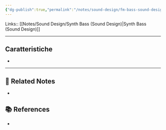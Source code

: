 ```yaml
---
{"dg-publish":true,"permalink":"/notes/sound-design/fm-bass-sound-design/","tags":["type/note"]}
---
```


Links:: [[Notes/Sound Design/Synth Bass (Sound Design)\|Synth Bass (Sound Design)]]

---

## Caratteristiche

- 






---
## 🔗 Related Notes

- 

## 📚 References

- 